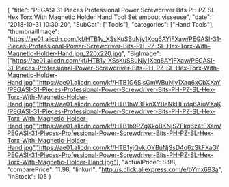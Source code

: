 {
	"title": "PEGASI 31 Pieces Professional Power Screwdriver Bits PH PZ SL Hex Torx With Magnetic Holder Hand Tool Set embout visseuse",
	"date": "2018-10-31 10:30:20",
	"SubCat": ["Tools"],
	"categories": ["Hand Tools"],
	"thumbnailImage": "https://ae01.alicdn.com/kf/HTB1y_XSsKuSBuNjy1Xcq6AYjFXaw/PEGASI-31-Pieces-Professional-Power-Screwdriver-Bits-PH-PZ-SL-Hex-Torx-With-Magnetic-Holder-Hand.jpg_220x220.jpg",
	"BigImage": ["https://ae01.alicdn.com/kf/HTB1y_XSsKuSBuNjy1Xcq6AYjFXaw/PEGASI-31-Pieces-Professional-Power-Screwdriver-Bits-PH-PZ-SL-Hex-Torx-With-Magnetic-Holder-Hand.jpg","https://ae01.alicdn.com/kf/HTB1G6SlsGmWBuNjy1Xaq6xCbXXaY/PEGASI-31-Pieces-Professional-Power-Screwdriver-Bits-PH-PZ-SL-Hex-Torx-With-Magnetic-Holder-Hand.jpg","https://ae01.alicdn.com/kf/HTB1hW3FknXYBeNkHFrdq6AiuVXaK/PEGASI-31-Pieces-Professional-Power-Screwdriver-Bits-PH-PZ-SL-Hex-Torx-With-Magnetic-Holder-Hand.jpg","https://ae01.alicdn.com/kf/HTB1h9PZgXkoBKNjSZFkq6z4tFXam/PEGASI-31-Pieces-Professional-Power-Screwdriver-Bits-PH-PZ-SL-Hex-Torx-With-Magnetic-Holder-Hand.jpg","https://ae01.alicdn.com/kf/HTB1yjQvkiOYBuNjSsD4q6zSkFXaG/PEGASI-31-Pieces-Professional-Power-Screwdriver-Bits-PH-PZ-SL-Hex-Torx-With-Magnetic-Holder-Hand.jpg"],
	"actualPrice": 8.98,
	"comparePrice": 11.98,
	"linkurl": "http://s.click.aliexpress.com/e/bYmx693a",
	"inStock": 105
}

